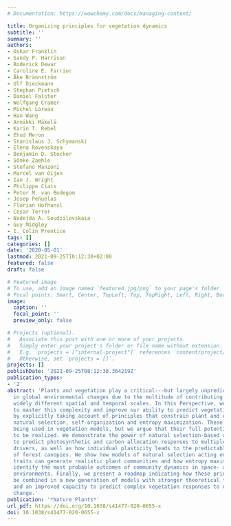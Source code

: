 ```yaml
---
# Documentation: https://wowchemy.com/docs/managing-content/

title: Organizing principles for vegetation dynamics
subtitle: ''
summary: ''
authors:
- Oskar Franklin
- Sandy P. Harrison
- Roderick Dewar
- Caroline E. Farrior
- Åke Brännström
- Ulf Dieckmann
- Stephan Pietsch
- Daniel Falster
- Wolfgang Cramer
- Michel Loreau
- Han Wang
- Annikki Mäkelä
- Karin T. Rebel
- Ehud Meron
- Stanislaus J. Schymanski
- Elena Rovenskaya
- Benjamin D. Stocker
- Sönke Zaehle
- Stefano Manzoni
- Marcel van Oijen
- Ian J. Wright
- Philippe Ciais
- Peter M. van Bodegom
- Josep Peñuelas
- Florian Hofhansl
- Cesar Terrer
- Nadejda A. Soudzilovskaia
- Guy Midgley
- I. Colin Prentice
tags: []
categories: []
date: '2020-05-01'
lastmod: 2021-09-25T10:12:38+02:00
featured: false
draft: false

# Featured image
# To use, add an image named `featured.jpg/png` to your page's folder.
# Focal points: Smart, Center, TopLeft, Top, TopRight, Left, Right, BottomLeft, Bottom, BottomRight.
image:
  caption: ''
  focal_point: ''
  preview_only: false

# Projects (optional).
#   Associate this post with one or more of your projects.
#   Simply enter your project's folder or file name without extension.
#   E.g. `projects = ["internal-project"]` references `content/project/deep-learning/index.md`.
#   Otherwise, set `projects = []`.
projects: []
publishDate: '2021-09-25T08:12:38.364219Z'
publication_types:
- '2'
abstract: 'Plants and vegetation play a critical---but largely unpredictable---role
  in global environmental changes due to the multitude of contributing processes at
  widely different spatial and temporal scales. In this Perspective, we explore approaches
  to master this complexity and improve our ability to predict vegetation dynamics
  by explicitly taking account of principles that constrain plant and ecosystem behaviour:
  natural selection, self-organization and entropy maximization. These ideas are increasingly
  being used in vegetation models, but we argue that their full potential has yet
  to be realized. We demonstrate the power of natural selection-based optimality principles
  to predict photosynthetic and carbon allocation responses to multiple environmental
  drivers, as well as how individual plasticity leads to the predictable self-organization
  of forest canopies. We show how models of natural selection acting on a few key
  traits can generate realistic plant communities and how entropy maximization can
  identify the most probable outcomes of community dynamics in space- and time-varying
  environments. Finally, we present a roadmap indicating how these principles could
  be combined in a new generation of models with stronger theoretical foundations
  and an improved capacity to predict complex vegetation responses to environmental
  change.'
publication: '*Nature Plants*'
url_pdf: https://doi.org/10.1038/s41477-020-0655-x
doi: 10.1038/s41477-020-0655-x
---
```

